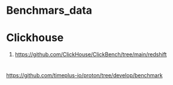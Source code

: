 # Benchmars_data

# Clickhouse
1. https://github.com/ClickHouse/ClickBench/tree/main/redshift

# 

https://github.com/timeplus-io/proton/tree/develop/benchmark
